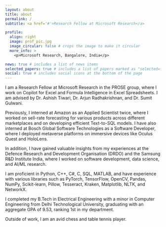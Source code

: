 ```yaml
---
layout: about
title: about
permalink: /
subtitle: <a href='#'>Research Fellow at Microsoft Research</a>

profile:
  align: right
  image: prof_pic.jpg
  image_circular: false # crops the image to make it circular
  more_info: >
    <p>Microsoft Research, Bangalore, India</p>

news: true # includes a list of news items
selected_papers: true # includes a list of papers marked as "selected={true}"
social: true # includes social icons at the bottom of the page
---
```


<!-- Write your biography here. Tell the world about yourself. Link to your favorite [subreddit](http://reddit.com). You can put a picture in, too. The code is already in, just name your picture `prof_pic.jpg` and put it in the `img/` folder.

Put your address / P.O. box / other info right below your picture. You can also disable any of these elements by editing `profile` property of the YAML header of your `_pages/about.md`. Edit `_bibliography/papers.bib` and Jekyll will render your [publications page](/al-folio/publications/) automatically.

Link to your social media connections, too. This theme is set up to use [Font Awesome icons](https://fontawesome.com/) and [Academicons](https://jpswalsh.github.io/academicons/), like the ones below. Add your Facebook, Twitter, LinkedIn, Google Scholar, or just disable all of them. -->

I am a Research Fellow at Microsoft Research in the PROSE group, where I work on Copilot for Excel and Formula Intelligence in Excel Spreadsheets. I am advised by Dr. Ashish Tiwari, Dr. Arjun Radhakrishnan, and Dr. Sumit Gulwani.

Previously, I interned at Amazon as an Applied Scientist twice, where I worked on sell-rate forecasting for various products across different marketplaces and on developing efficient Text-to-SQL models. I have also interned at Bosch Global Software Technologies as a Software Developer, where I deployed metaverse platforms on immersive devices like Oculus Quest and HoloLens.

In addition, I have gained valuable insights from my experiences at the Defence Research and Development Organisation (DRDO) and the Samsung R&D Institute India, where I worked on software development, data science, and AI/ML research.

I am proficient in Python, C++, C#, C, SQL, MATLAB, and have experience with various libraries such as PyTorch, TensorFlow, OpenCV, Pandas, NumPy, Scikit-learn, Pillow, Tesseract, Kraken, Matplotlib, NLTK, and NetworkX.

I completed my B.Tech in Electrical Engineering with a minor in Computer Engineering from Delhi Technological University, graduating with an aggregate GPA of 9.53, ranking 1st in my department.

Outside of work, I am an avid chess and table tennis player.